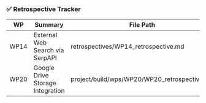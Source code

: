 ### ✅ Retrospective Tracker

| WP   | Summary                            | File Path                                    |
|------|------------------------------------|----------------------------------------------|
| WP14 | External Web Search via SerpAPI    | retrospectives/WP14_retrospective.md         |
| WP20 | Google Drive Storage Integration   | project/build/wps/WP20/WP20_retrospective.md |